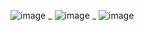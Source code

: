 ![image](https://github.com/user-attachments/assets/ec9d47db-75ae-4cd7-b7fe-11b36e63ac37)
_
![image](https://github.com/user-attachments/assets/9586c018-d33f-47d9-addc-dcc692ffd6e8)
_
![image](https://github.com/user-attachments/assets/17ed51b3-a67b-4006-bb34-71d8771f16eb)
